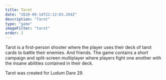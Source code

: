 ```yaml
---
title: Tarot
date: "2020-09-14T22:12:03.284Z"
description: "Tarot"
type: "game"
imageFilter: "tarot"
order: 2
---
```


Tarot is a first-person shooter where the player uses their deck of tarot cards to battle their
enemies. And friends. The game contains a short campaign and
split-screen multiplayer where players fight one another with the insane abilities contained in
their deck.

Tarot was created for Ludum Dare 29.